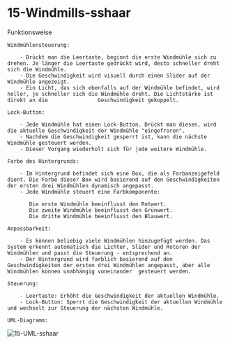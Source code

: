 # 15-Windmills-sshaar

Funktionsweise

    Windmühlensteuerung:

        - Drückt man die Leertaste, beginnt die erste Windmühle sich zu drehen. Je länger die Leertaste gedrückt wird, desto schneller dreht sich die Windmühle.
        - Die Geschwindigkeit wird visuell durch einen Slider auf der Windmühle angezeigt.
        - Ein Licht, das sich ebenfalls auf der Windmühle befindet, wird heller, je schneller sich die Windmühle dreht. Die Lichtstärke ist direkt an die                Geschwindigkeit gekoppelt.

    Lock-Button:

        - Jede Windmühle hat einen Lock-Button. Drückt man diesen, wird die aktuelle Geschwindigkeit der Windmühle "eingefroren".
        - Nachdem die Geschwindigkeit gesperrt ist, kann die nächste Windmühle gesteuert werden.
        - Dieser Vorgang wiederholt sich für jede weitere Windmühle.

    Farbe des Hintergrunds:

        - Im Hintergrund befindet sich eine Box, die als Farbanzeigefeld dient. Die Farbe dieser Box wird basierend auf den Geschwindigkeiten der ersten drei Windmühlen dynamisch angepasst.
        - Jede Windmühle steuert eine Farbkomponente:

           Die erste Windmühle beeinflusst den Rotwert.
           Die zweite Windmühle beeinflusst den Grünwert.
           Die dritte Windmühle beeinflusst den Blauwert.

    Anpassbarkeit:

        - Es können beliebig viele Windmühlen hinzugefügt werden. Das System erkennt automatisch die Lichter, Slider und Rotoren der Windmühlen und passt die Steuerung - entsprechend an.
        - Der Hintergrund wird farblich basierend auf den Geschwindigkeiten der ersten drei Windmühlen angepasst, aber alle Windmühlen können unabhängig voneinander  gesteuert werden.

    Steuerung:

        - Leertaste: Erhöht die Geschwindigkeit der aktuellen Windmühle.
        - Lock-Button: Sperrt die Geschwindigkeit der aktuellen Windmühle und wechselt zur Steuerung der nächsten Windmühle.
    
    UML-Diagramm:
   ![15-UML-sshaar](https://github.com/user-attachments/assets/8680b675-fd3e-4c5a-b9e7-54248d0ad021)


    
